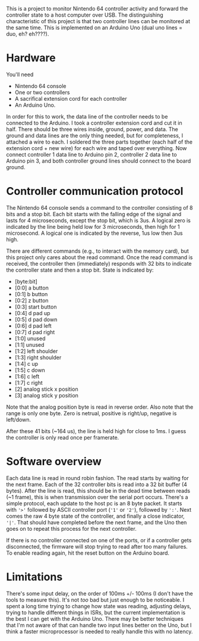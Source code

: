 This is a project to monitor Nintendo 64 controller activity and forward the controller state to a host computer over USB. The distinguishing characteristic of this project is that two controller lines can be monitored at the same time. This is implemented on an Arduino Uno (dual uno lines = duo, eh? eh????).

# Hardware

You'll need

- Nintendo 64 console
- One or two controllers
- A sacrifical extension cord for each controller
- An Arduino Uno.

In order for this to work, the data line of the controller needs to be connected to the Arduino. I took a controller extension cord and cut it in half. There should be three wires inside, ground, power, and data. The ground and data lines are the only thing needed, but for completeness, I attached a wire to each. I soldered the three parts together (each half of the extension cord + new wire) for each wire and taped over everything. Now connect controller 1 data line to Arduino pin 2, controller 2 data line to Arduino pin 3, and both controller ground lines should connect to the board ground.

# Controller communication protocol

The Nintendo 64 console sends a command to the controller consisting of 8 bits and a stop bit. Each bit starts with the falling edge of the signal and lasts for 4 microseconds, except the stop bit, which is 3us. A logical zero is indicated by the line being held low for 3 microseconds, then high for 1 microsecond. A logical one is indicated by the reverse, 1us low then 3us high.

There are different commands (e.g., to interact with the memory card), but this project only cares about the read command. Once the read command is received, the controller then (immediately) responds with 32 bits to indicate the controller state and then a stop bit. State is indicated by:

- [byte:bit]
- [0:0] a button
- [0:1] b button
- [0:2] z button
- [0:3] start button
- [0:4] d pad up
- [0:5] d pad down
- [0:6] d pad left
- [0:7] d pad right
- [1:0] unused
- [1:1] unused
- [1:2] left shoulder
- [1:3] right shoulder
- [1:4] c up
- [1:5] c down
- [1:6] c left
- [1:7] c right
- [2] analog stick x position
- [3] analog stick y position

Note that the analog position byte is read in reverse order. Also note that the range is only one byte. Zero is netrual, positive is right/up, negative is left/down.

After these 41 bits (~164 us), the line is held high for close to 1ms. I guess the controller is only read once per framerate.

# Software overview

Each data line is read in round robin fashion. The read starts by waiting for the next frame. Each of the 32 controller bits is read into a 32 bit buffer (4 bytes). After the line is read, this should be in the dead time between reads (~1 frame), this is when transmission over the serial port occurs. There's a simple protocol, each update to the host pc is an 8 byte packet. It starts with `'>'` followed by ASCII controller port (`'1'` or `'2'`), followed by `':'`. Next comes the raw 4 byte state of the controller, and finally a close indicator, `'|'`. That should have completed before the next frame, and the Uno then goes on to repeat this process for the next controller.

If there is no controller connected on one of the ports, or if a controller gets disconnected, the firmware will stop trying to read after too many failures. To enable reading again, hit the reset button on the Arduino board.

# Limitations

There's some input delay, on the order of 100ms +/- 100ms (I don't have the tools to measure this). It's not *too* bad but just enough to be noticeable. I spent a long time trying to change how state was reading, adjusting delays, trying to handle different things in ISRs, but the current implementation is the best I can get with the Arduino Uno. There may be better techniques that I'm not aware of that can handle two input lines better on the Uno, but I think a faster microprocessor is needed to really handle this with no latency.
